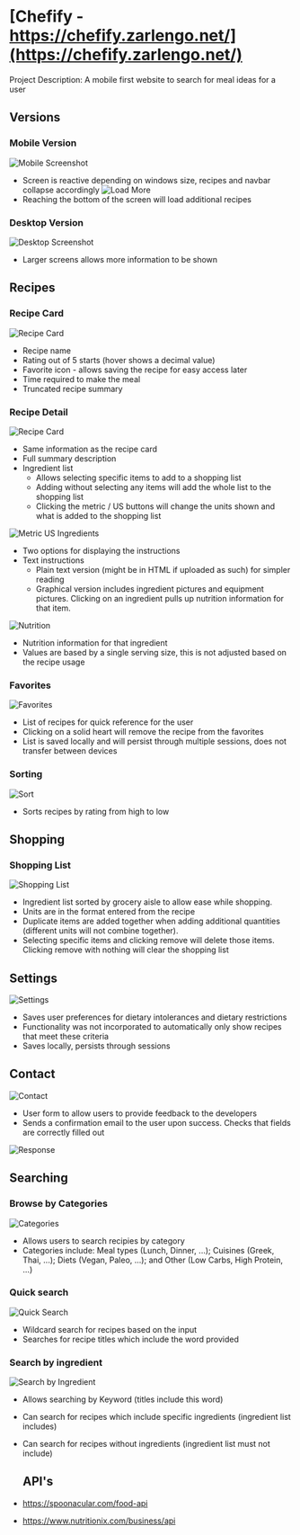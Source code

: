 # [Chefify - https://chefify.zarlengo.net/](https://chefify.zarlengo.net/)

Project Description: A mobile first website to search for meal ideas for a user

## Versions
### Mobile Version
![Mobile Screenshot](./support/mobile.jpg)
* Screen is reactive depending on windows size, recipes and navbar collapse accordingly
![Load More](./support/limit.jpg)
* Reaching the bottom of the screen will load additional recipes

### Desktop Version
![Desktop Screenshot](./support/desktop.jpg)
* Larger screens allows more information to be shown

## Recipes
### Recipe Card
![Recipe Card](./support/recipe_card.jpg)
* Recipe name
* Rating out of 5 starts (hover shows a decimal value)
* Favorite icon - allows saving the recipe for easy access later
* Time required to make the meal
* Truncated recipe summary

### Recipe Detail
![Recipe Card](./support/recipe.jpg)
* Same information as the recipe card
* Full summary description
* Ingredient list
  * Allows selecting specific items to add to a shopping list
  * Adding without selecting any items will add the whole list to the shopping list
  * Clicking the metric / US buttons will change the units shown and what is added to the shopping list

![Metric US Ingredients](./support/ingredients.gif)

* Two options for displaying the instructions
* Text instructions
  * Plain text version (might be in HTML if uploaded as such) for simpler reading
  * Graphical version includes ingredient pictures and equipment pictures. Clicking on an ingredient pulls up nutrition information for that item.

![Nutrition](./support/nutrition.jpg)
* Nutrition information for that ingredient
* Values are based by a single serving size, this is not adjusted based on the recipe usage
  
### Favorites
![Favorites](./support/favorites.jpg)
* List of recipes for quick reference for the user
* Clicking on a solid heart will remove the recipe from the favorites
* List is saved locally and will persist through multiple sessions, does not transfer between devices

### Sorting
![Sort](./support/sort.jpg)
* Sorts recipes by rating from high to low

## Shopping
### Shopping List
![Shopping List](./support/Shopping_list.jpg)
* Ingredient list sorted by grocery aisle to allow ease while shopping.
* Units are in the format entered from the recipe
* Duplicate items are added together when adding additional quantities (different units will not combine together).
* Selecting specific items and clicking remove will delete those items. Clicking remove with nothing will clear the shopping list
  
## Settings 
![Settings](./support/settings.jpg)
* Saves user preferences for dietary intolerances and dietary restrictions
* Functionality was not incorporated to automatically only show recipes that meet these criteria
* Saves locally, persists through sessions

## Contact
![Contact](./support/contact.jpg)
* User form to allow users to provide feedback to the developers
* Sends a confirmation email to the user upon success. Checks that fields are correctly filled out

![Response](./support/response.jpg)

## Searching
### Browse by Categories
![Categories](./support/categories.jpg)
* Allows users to search recipies by category
* Categories include: Meal types (Lunch, Dinner, ...); Cuisines (Greek, Thai, ...); Diets (Vegan, Paleo, ...); and Other (Low Carbs, High Protein, ...)

### Quick search
![Quick Search](./support/quick_search.jpg)
* Wildcard search for recipes based on the input
* Searches for recipe titles which include the word provided

### Search by ingredient
![Search by Ingredient](./support/by_ingredient.jpg)
* Allows searching by Keyword (titles include this word)
* Can search for recipes which include specific ingredients (ingredient list includes)
* Can search for recipes without ingredients (ingredient list must not include)

  ## API's
* https://spoonacular.com/food-api
* https://www.nutritionix.com/business/api
